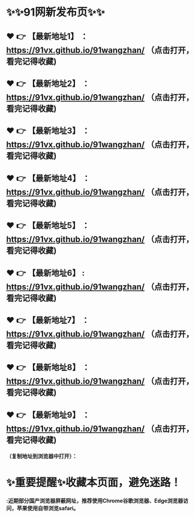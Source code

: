 # :sparkles::sparkles:91网新发布页:sparkles::sparkles:

 :heart: :point_right: 【最新地址1】 ：https://91vx.github.io/91wangzhan/   （点击打开，看完记得收藏)
 ------
 :heart: :point_right: 【最新地址2】 ：https://91vx.github.io/91wangzhan/   （点击打开，看完记得收藏)
 ------
 :heart: :point_right: 【最新地址3】 ：https://91vx.github.io/91wangzhan/   （点击打开，看完记得收藏)
 ------
 :heart: :point_right: 【最新地址4】 ：https://91vx.github.io/91wangzhan/   （点击打开，看完记得收藏)
 ------
 :heart: :point_right: 【最新地址5】 ：https://91vx.github.io/91wangzhan/   （点击打开，看完记得收藏)
 ------
 :heart: :point_right: 【最新地址6】 : https://91vx.github.io/91wangzhan/   （点击打开，看完记得收藏)
 ------
 :heart: :point_right: 【最新地址7】 ：https://91vx.github.io/91wangzhan/   （点击打开，看完记得收藏)
 ------
 :heart: :point_right: 【最新地址8】 ：https://91vx.github.io/91wangzhan/   （点击打开，看完记得收藏)
 ------
 :heart: :point_right: 【最新地址9】 ：https://91vx.github.io/91wangzhan/  （点击打开，看完记得收藏)
  ------

  
#### （复制地址到浏览器中打开）：
# :sparkles:重要提醒:sparkles:收藏本页面，避免迷路！
#### :近期部分国产浏览器屏蔽网址，推荐使用Chrome谷歌浏览器、Edge浏览器访问，苹果使用自带浏览safari。

